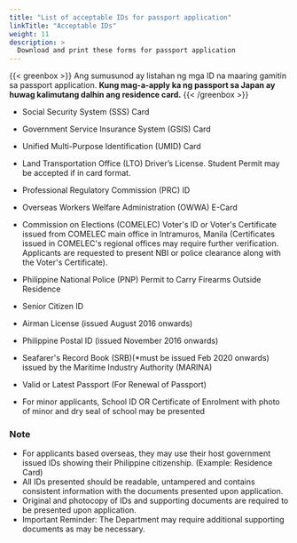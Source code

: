 ```yaml
---
title: "List of acceptable IDs for passport application"
linkTitle: "Acceptable IDs"
weight: 11
description: >
  Download and print these forms for passport application
---
```

{{< greenbox >}}
Ang sumusunod ay listahan ng mga ID na maaring gamitin sa passport application. <span class ="-text-red"><strong>Kung mag-a-apply ka ng passport sa Japan ay huwag kalimutang dalhin ang residence card.</strong></span>
{{< /greenbox >}}

- Social Security System (SSS) Card
- Government Service Insurance System (GSIS) Card
- Unified Multi-Purpose Identification (UMID) Card
- Land Transportation Office (LTO) Driver’s License. Student Permit may be accepted if in card format. 
- Professional Regulatory Commission (PRC) ID
- Overseas Workers Welfare Administration (OWWA) E-Card
- Commission on Elections (COMELEC) Voter's ID or Voter's Certificate issued from COMELEC main office in Intramuros, Manila (Certificates issued in COMELEC's regional offices may require further verification. Applicants are requested to present NBI or police clearance along with the Voter's Certificate).
- Philippine National Police (PNP) Permit to Carry Firearms Outside Residence
- Senior Citizen ID
- Airman License (issued August 2016 onwards)
- Philippine Postal ID (issued November 2016 onwards)
- Seafarer's Record Book (SRB)(*must be issued Feb 2020 onwards) issued by the Maritime Industry Authority (MARINA)
- Valid or Latest Passport (For Renewal of Passport)

- For minor applicants, School ID OR Certificate of Enrolment with photo of minor and dry seal of school may be presented

### Note

- For applicants based overseas, they may use their host government issued IDs showing their Philippine citizenship. (Example: Residence Card)
- All IDs presented should be readable, untampered and contains consistent information with the documents presented upon application.
- Original and photocopy of IDs and supporting documents are required to be presented upon application.
- Important Reminder: The Department may require additional supporting documents as may be necessary. 